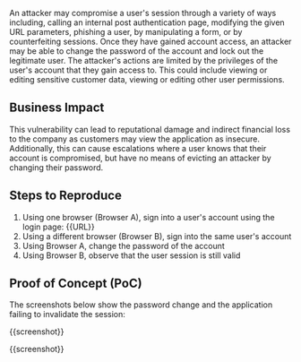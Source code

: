 An attacker may compromise a user's session through a variety of ways including, calling an internal post authentication page, modifying the given URL parameters, phishing a user, by manipulating a form, or by counterfeiting sessions. Once they have gained account access, an attacker may be able to change the password of the account and lock out the legitimate user. The attacker's actions are limited by the privileges of the user's account that they gain access to. This could include viewing or editing sensitive customer data, viewing or editing other user permissions.

## Business Impact

This vulnerability can lead to reputational damage and indirect financial loss to the company as customers may view the application as insecure. Additionally, this can cause escalations where a user knows that their account is compromised, but have no means of evicting an attacker by changing their password.

## Steps to Reproduce

1. Using one browser (Browser A), sign into a user's account using the login page: {{URL}}
1. Using a different browser (Browser B), sign into the same user's account 
1. Using Browser A, change the password of the account
1. Using Browser B, observe that the user session is still valid

## Proof of Concept (PoC)

The screenshots below show the password change and the application failing to invalidate the session:

{{screenshot}}

{{screenshot}}
